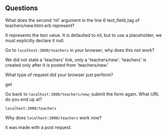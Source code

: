 ## Questions

What does the second 'nil' argument in the line 6 text_field_tag of teachers/new.html.erb represent?

It represents the text value. It is defaulted to nil, but to use a placeholder, we must explicitly declare it null.

Go to `localhost:3000/teachers` in your browser; why does this not work?

We did not state a 'teachers' link, only a 'teachers/new'. 'teachers' is created only after it is posted from 'teachers/new.'

What type of request did your browser just perform?

get


Go back to `localhost:3000/teachers/new`; submit the form again. What URL do you end up at?

`localhost:3000/teachers`

Why does `localhost:3000/teachers` work now?

it was made with a post request.
